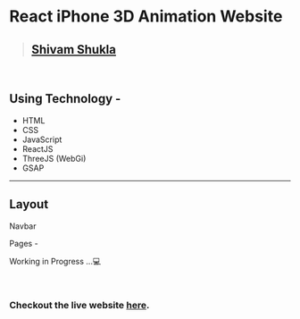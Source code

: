 # React iPhone 3D Animation Website

> ## [Shivam Shukla](https://ishivamshukla.in)

</br>

## Using Technology -
 

 -  HTML
 -  CSS
 -  JavaScript
 -  ReactJS
 -  ThreeJS (WebGi)
 -  GSAP

---


## Layout

 Navbar
 
 Pages -
 
    



Working in Progress ...:computer:


<br/>

### Checkout the live website [here](#).


<br>